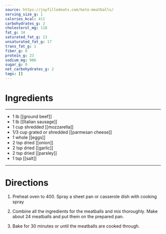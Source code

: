 ```yaml
---
source: https://joyfilledeats.com/keto-meatballs/
serving_size_g: 1
calories_kcal: 411
carbohydrates_g: 2
cholesterol_mg: 118
fat_g: 34
saturated_fat_g: 13
unsaturated_fat_g: 17
trans_fat_g: 1
fiber_g: 0
protein_g: 23
sodium_mg: 906
sugar_g: 0
net_carbohydrates_g: 2
tags: []
---
```

# Ingredients
---
- 1 lb [[ground beef]]
- 1 lb [[Italian sausage]]
- 1 cup shredded [[mozzarella]]
- 1/3 cup grated or shredded [[parmesan cheese]]
- 1 whole [[eggs]]
- 2 tsp dried  [[onion]]
- 2 tsp dried  [[garlic]]
- 2 tsp dried [[parsley]]
- 1 tsp [[salt]]
---

# Directions
1. Preheat oven to 400. Spray a sheet pan or casserole dish with cooking spray

2. Combine all the ingredients for the meatballs and mix thoroughly. Make about 24 meatballs and put them on the prepared pan.

3. Bake for 30 minutes or until the meatballs are cooked through.

